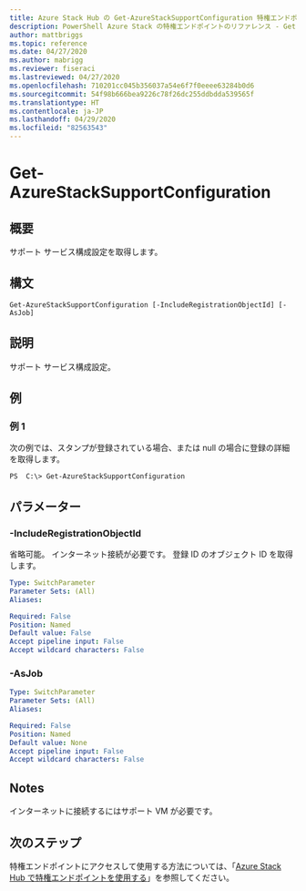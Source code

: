 ```yaml
---
title: Azure Stack Hub の Get-AzureStackSupportConfiguration 特権エンドポイント
description: PowerShell Azure Stack の特権エンドポイントのリファレンス - Get-AzureStackSupportConfiguration
author: mattbriggs
ms.topic: reference
ms.date: 04/27/2020
ms.author: mabrigg
ms.reviewer: fiseraci
ms.lastreviewed: 04/27/2020
ms.openlocfilehash: 710201cc045b356037a54e6f7f0eeee63284b0d6
ms.sourcegitcommit: 54f98b666bea9226c78f26dc255ddbdda539565f
ms.translationtype: HT
ms.contentlocale: ja-JP
ms.lasthandoff: 04/29/2020
ms.locfileid: "82563543"
---
```

# <a name="get-azurestacksupportconfiguration"></a>Get-AzureStackSupportConfiguration

## <a name="synopsis"></a>概要
サポート サービス構成設定を取得します。

## <a name="syntax"></a>構文

```
Get-AzureStackSupportConfiguration [-IncludeRegistrationObjectId] [-AsJob]
```

## <a name="description"></a>説明
サポート サービス構成設定。

## <a name="examples"></a>例

### <a name="example-1"></a>例 1
次の例では、スタンプが登録されている場合、または null の場合に登録の詳細を取得します。

```
PS  C:\> Get-AzureStackSupportConfiguration
```

## <a name="parameters"></a>パラメーター

### <a name="-includeregistrationobjectid"></a>-IncludeRegistrationObjectId
省略可能。
インターネット接続が必要です。
登録 ID のオブジェクト ID を取得します。

```yaml
Type: SwitchParameter
Parameter Sets: (All)
Aliases:

Required: False
Position: Named
Default value: False
Accept pipeline input: False
Accept wildcard characters: False
```

### <a name="-asjob"></a>-AsJob


```yaml
Type: SwitchParameter
Parameter Sets: (All)
Aliases:

Required: False
Position: Named
Default value: None
Accept pipeline input: False
Accept wildcard characters: False
```

## <a name="notes"></a>Notes
インターネットに接続するにはサポート VM が必要です。

## <a name="next-steps"></a>次のステップ

特権エンドポイントにアクセスして使用する方法については、「[Azure Stack Hub で特権エンドポイントを使用する](https://docs.microsoft.com/azure-stack/operator/azure-stack-privileged-endpoint)」を参照してください。